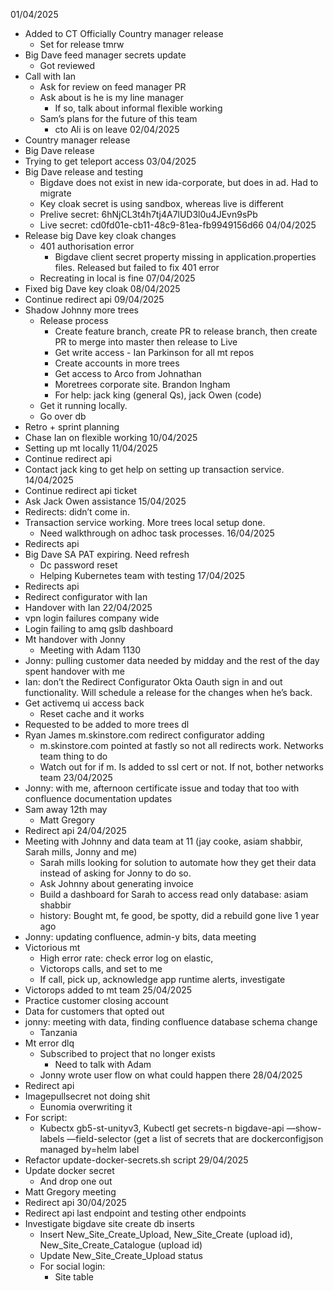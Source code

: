 01/04/2025
- Added to CT Officially Country manager release
    - Set for release tmrw
- Big Dave feed manager secrets update
    - Got reviewed
- Call with Ian
    - Ask for review on feed manager PR
    - Ask about is he is my line manager
        - If so, talk about informal flexible working
    - Sam’s plans for the future of this team
        - cto Ali is on leave
02/04/2025
- Country manager release
- Big Dave release
- Trying to get teleport access
03/04/2025
- Big Dave release and testing
    - Bigdave does not exist in new ida-corporate, but does in ad. Had to migrate
    - Key cloak secret is using sandbox, whereas live is different
    - Prelive secret: 6hNjCL3t4h7tj4A7lUD3l0u4JEvn9sPb
    - Live secret: cd0fd01e-cb11-48c9-81ea-fb9949156d66
04/04/2025
- Release big Dave key cloak changes
    - 401 authorisation error
        - Bigdave client secret property missing in application.properties files. Released but failed to fix 401 error
    - Recreating in local is fine
07/04/2025
- Fixed big Dave key cloak
08/04/2025
- Continue redirect api 
09/04/2025
- Shadow Johnny more trees
    - Release process
        - Create feature branch, create PR to release branch, then create PR to merge into master then release to Live
        - Get write access - Ian Parkinson for all mt repos
        - Create accounts in more trees
        - Get access to Arco from Johnathan 
        - Moretrees corporate site. Brandon Ingham
        - For help: jack king (general Qs), jack Owen (code)
    - Get it running locally.
    - Go over db
- Retro + sprint planning
- Chase Ian on flexible working 
10/04/2025
- Setting up mt locally
11/04/2025
- Continue redirect api
- Contact jack king to get help on setting up transaction service.
14/04/2025
- Continue redirect api ticket
- Ask Jack Owen assistance 
15/04/2025
- Redirects: didn’t come in.
- Transaction service working. More trees local setup done.
    - Need walkthrough on adhoc task processes.
16/04/2025
- Redirects api 
- Big Dave SA PAT expiring. Need refresh
    - Dc password reset
    - Helping Kubernetes team with testing
17/04/2025
- Redirects api
- Redirect configurator with Ian
- Handover with Ian
22/04/2025
- vpn login failures company wide
- Login failing to amq gslb dashboard 
- Mt handover with Jonny
    - Meeting with Adam 1130
- Jonny: pulling customer data needed by midday and the rest of the day spent handover with me
- Ian: don’t the Redirect Configurator Okta Oauth sign in and out functionality. Will schedule a release for the changes when he’s back.
- Get activemq ui access back
    - Reset cache and it works
- Requested to be added to more trees dl
- Ryan James m.skinstore.com redirect configurator adding
    - m.skinstore.com pointed at fastly so not all redirects work. Networks team thing to do
    - Watch out for if m. Is added to ssl cert or not. If not, bother networks team
23/04/2025
- Jonny: with me, afternoon certificate issue and today that too with confluence documentation updates
- Sam away 12th may
    - Matt Gregory
- Redirect api
24/04/2025
- Meeting with Johnny and data team at 11 (jay cooke, asiam shabbir, Sarah mills, Jonny and me)
    - Sarah mills looking for solution to automate how they get their data instead of asking for Jonny to do so.
    - Ask Johnny about generating invoice
    - Build a dashboard for Sarah to access read only database: asiam shabbir
    - history: Bought mt, fe good, be spotty, did a rebuild gone live 1 year ago
- Jonny: updating confluence, admin-y bits, data meeting
- Victorious mt
    - High error rate: check error log on elastic, 
    - Victorops calls, and set to me
    - If call, pick up, acknowledge app runtime alerts, investigate
- Victorops added to mt team
25/04/2025
- Practice customer closing account
- Data for customers that opted out
- jonny: meeting with data, finding confluence database schema change
    - Tanzania
- Mt error dlq
    - Subscribed to project that no longer exists
        - Need to talk with Adam
    - Jonny wrote user flow on what could happen there
28/04/2025
- Redirect api
- Imagepullsecret not doing shit
    - Eunomia overwriting it
- For script: 
    - Kubectx gb5-st-unityv3, Kubectl get secrets-n bigdave-api —show-labels —field-selector (get a list of secrets that are dockerconfigjson managed by=helm label
- Refactor update-docker-secrets.sh script
29/04/2025
- Update docker secret
    - And drop one out
- Matt Gregory meeting
- Redirect api
30/04/2025
- Redirect api last endpoint and testing other endpoints
- Investigate bigdave site create db inserts 
    - Insert New_Site_Create_Upload, New_Site_Create (upload id), New_Site_Create_Catalogue (upload id)
    - Update New_Site_Create_Upload status
    - For social login:
        - Site table